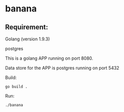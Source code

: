 # banana

## Requirement:

Golang (version 1.9.3)

postgres

This is a golang APP running on port 8080. 

Data store for the APP is postgres running on port 5432

Build: 
```
go build .
```

Run: 
```
./banana
```
